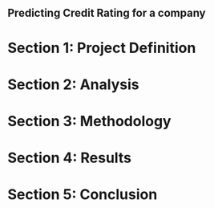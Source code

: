 ## Predicting Credit Rating for a company

# Section 1: Project Definition



# Section 2: Analysis



# Section 3: Methodology



# Section 4: Results


# Section 5: Conclusion


